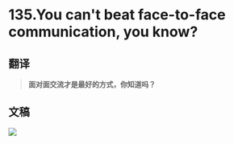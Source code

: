 # 135.You can't beat face-to-face communication, you know?

## 翻译

> **面对面交流才是最好的方式，你知道吗？**

## 文稿

![](https://cdn.jsdelivr.net/gh/imtianx/speaking180/img/135.jpg)

